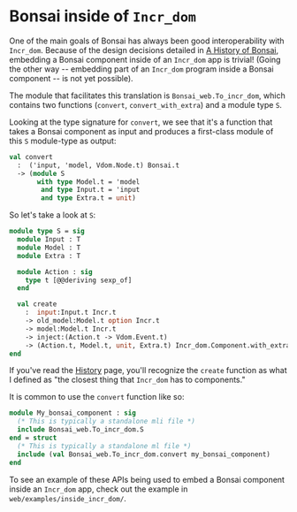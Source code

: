 # Bonsai inside of `Incr_dom`

One of the main goals of Bonsai has always been good interoperability
with `Incr_dom`.  Because of the design decisions detailed in [A
History of Bonsai](./history.md), embedding a Bonsai component inside
of an `Incr_dom` app is trivial!  (Going the other way -- embedding part
of an `Incr_dom` program inside a Bonsai component -- is not yet possible).

The module that facilitates this translation is `Bonsai_web.To_incr_dom`, which
contains two functions (`convert`, `convert_with_extra`) and a module type
`S`.

Looking at the type signature for `convert`, we see that it's a function that takes a
Bonsai component as input and produces a first-class module of this `S` module-type
as output:

```ocaml
val convert
  :  ('input, 'model, Vdom.Node.t) Bonsai.t
  -> (module S
       with type Model.t = 'model
        and type Input.t = 'input
        and type Extra.t = unit)
```

So let's take a look at `S`:

```ocaml
module type S = sig
  module Input : T
  module Model : T
  module Extra : T

  module Action : sig
    type t [@@deriving sexp_of]
  end

  val create
    :  input:Input.t Incr.t
    -> old_model:Model.t option Incr.t
    -> model:Model.t Incr.t
    -> inject:(Action.t -> Vdom.Event.t)
    -> (Action.t, Model.t, unit, Extra.t) Incr_dom.Component.with_extra Incr.t
end
```

If you've read the [History](./history.md) page, you'll recognize the
`create` function as what I defined as "the closest thing that
`Incr_dom` has to components."

It is common to use the `convert` function like so:

```ocaml
module My_bonsai_component : sig 
  (* This is typically a standalone mli file *)
  include Bonsai_web.To_incr_dom.S
end = struct 
  (* This is typically a standalone ml file *)
  include (val Bonsai_web.To_incr_dom.convert my_bonsai_component)
end
```

To see an example of these APIs being used to embed a Bonsai component inside
an `Incr_dom` app, check out the example in
`web/examples/inside_incr_dom/`.
